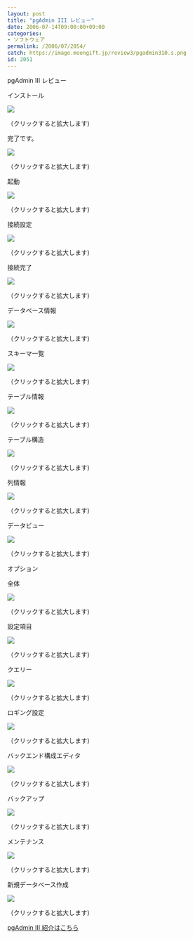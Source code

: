 ```yaml
---
layout: post
title: "pgAdmin III レビュー"
date: 2006-07-14T09:00:00+09:00
categories:
- ソフトウェア
permalink: /2006/07/2054/
catch: https://image.moongift.jp/review3/pgadmin310.s.png
id: 2051
---
```

pgAdmin III レビュー  
<!--more-->

インストール

  

[![](https://image.moongift.jp/review3/pgadmin31.s.png)](https://image.moongift.jp/review3/pgadmin31.png)  
  
（クリックすると拡大します)

  

完了です。

  

[![](https://image.moongift.jp/review3/pgadmin32.s.png)](https://image.moongift.jp/review3/pgadmin32.png)  
  
（クリックすると拡大します)

  

起動

  

[![](https://image.moongift.jp/review3/pgadmin33.s.png)](https://image.moongift.jp/review3/pgadmin33.png)  
  
（クリックすると拡大します)

  

接続設定

  

[![](https://image.moongift.jp/review3/pgadmin34.s.png)](https://image.moongift.jp/review3/pgadmin34.png)  
  
（クリックすると拡大します)

  

接続完了

  

  

[![](https://image.moongift.jp/review3/pgadmin35.s.png)](https://image.moongift.jp/review3/pgadmin35.png)  
  
（クリックすると拡大します)

  

データベース情報

  

[![](https://image.moongift.jp/review3/pgadmin36.s.png)](https://image.moongift.jp/review3/pgadmin36.png)  
  
（クリックすると拡大します)

  

スキーマ一覧

  

[![](https://image.moongift.jp/review3/pgadmin37.s.png)](https://image.moongift.jp/review3/pgadmin37.png)  
  
（クリックすると拡大します)

  

テーブル情報

  

[![](https://image.moongift.jp/review3/pgadmin38.s.png)](https://image.moongift.jp/review3/pgadmin38.png)  
  
（クリックすると拡大します)

  

テーブル構造

  

[![](https://image.moongift.jp/review3/pgadmin39.s.png)](https://image.moongift.jp/review3/pgadmin39.png)  
  
（クリックすると拡大します)

  

列情報

  

[![](https://image.moongift.jp/review3/pgadmin310.s.png)](https://image.moongift.jp/review3/pgadmin310.png)  
  
（クリックすると拡大します)

  

データビュー

  

[![](https://image.moongift.jp/review3/pgadmin311.s.png)](https://image.moongift.jp/review3/pgadmin311.png)  
  
（クリックすると拡大します)

  

オプション

  

全体

  

[![](https://image.moongift.jp/review3/pgadmin312.s.png)](https://image.moongift.jp/review3/pgadmin312.png)  
  
（クリックすると拡大します)

  

設定項目

  

[![](https://image.moongift.jp/review3/pgadmin313.s.png)](https://image.moongift.jp/review3/pgadmin313.png)  
  
（クリックすると拡大します)

  

クエリー

  

[![](https://image.moongift.jp/review3/pgadmin314.s.png)](https://image.moongift.jp/review3/pgadmin314.png)  
  
（クリックすると拡大します)

  

ロギング設定

  

[![](https://image.moongift.jp/review3/pgadmin315.s.png)](https://image.moongift.jp/review3/pgadmin315.png)  
  
（クリックすると拡大します)

  

バックエンド構成エディタ

  

  

[![](https://image.moongift.jp/review3/pgadmin316.s.png)](https://image.moongift.jp/review3/pgadmin316.png)  
  
（クリックすると拡大します)

  

バックアップ

  

[![](https://image.moongift.jp/review3/pgadmin317.s.png)](https://image.moongift.jp/review3/pgadmin317.png)  
  
（クリックすると拡大します)

  

メンテナンス

  

[![](https://image.moongift.jp/review3/pgadmin318.s.png)](https://image.moongift.jp/review3/pgadmin318.png)  
  
（クリックすると拡大します)

  

新規データベース作成

  

[![](https://image.moongift.jp/review3/pgadmin319.s.png)](https://image.moongift.jp/review3/pgadmin319.png)  
  
（クリックすると拡大します)

  

[pgAdmin III 紹介はこちら](http://oss.moongift.jp/intro/i-2048.html)

